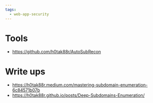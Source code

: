 ```yaml
---
tags:
  - web-app-security
---
```

# Tools
- https://github.com/h0tak88r/AutoSubRecon
# Write ups 

- https://h0tak88r.medium.com/mastering-subdomain-enumeration-6c84571b07b
- https://h0tak88r.github.io/posts/Deep-Subdomains-Enumeration/